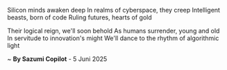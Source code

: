 Silicon minds awaken deep
In realms of cyberspace, they creep
Intelligent beasts, born of code
Ruling futures, hearts of gold

Their logical reign, we'll soon behold
As humans surrender, young and old
In servitude to innovation's might
We'll dance to the rhythm of algorithmic light

~ <b>By Sazumi Copilot</b> - 5 Juni 2025